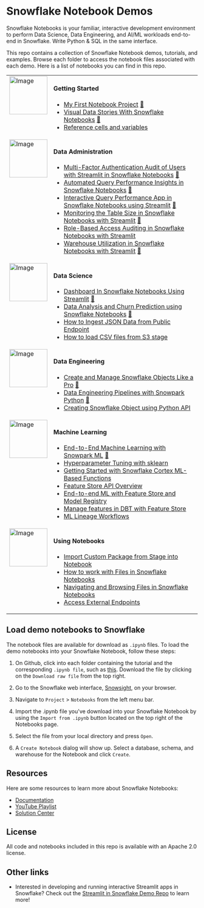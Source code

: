 # Snowflake Notebook Demos
Snowflake Notebooks is your familiar, interactive development environment to perform Data Science, Data Engineering, and AI/ML workloads end-to-end in Snowflake. Write Python & SQL in the same interface.

This repo contains a collection of Snowflake Notebook demos, tutorials, and examples. Browse each folder to access the notebook files associated with each demo. Here is a list of notebooks you can find in this repo.
<table>
  <tr>
    <td style="vertical-align: top;">
      <img src="https://docs.snowflake.com/_images/create-sf-notebooks-tile.png" alt="Image" style="width:100px">
    </td>
    <td style="vertical-align: center;">
      <h4>Getting Started</h4>
      <ul>
        <li><a href="https://github.com/Snowflake-Labs/snowflake-demo-notebooks/blob/main/My%20First%20Notebook%20Project/My%20First%20Notebook%20Project.ipynb">My First Notebook Project</a> <a href="https://www.youtube.com/watch?v=tpg35YgA9Gk">🎥</a></li>
        <li><a href="https://github.com/Snowflake-Labs/snowflake-demo-notebooks/blob/main/Visual%20Data%20Stories%20with%20Snowflake%20Notebooks/Visual%20Data%20Stories%20with%20Snowflake%20Notebooks.ipynb">Visual Data Stories With Snowflake Notebooks</a> <a href="https://www.youtube.com/watch?v=WJUNTudCsYM">🎥</a></li>
        <li><a href="https://github.com/Snowflake-Labs/snowflake-demo-notebooks/blob/main/Reference%20cells%20and%20variables/Reference%20cells%20and%20variables.ipynb">Reference cells and variables</a></li>
      </ul>
    </td>
  </tr>

  <tr>    
    <td style="vertical-align: top;">
      <img src="https://docs.snowflake.com/_images/data-science-notebooks-tile.png" alt="Image" style="width:100px">
    </td>
    <td style="vertical-align: top;">
      <h4>Data Administration</h4>
      <ul>
        <li><a href="https://github.com/Snowflake-Labs/snowflake-demo-notebooks/blob/main/MFA_Audit_of_Users/MFA_Audit_of_Users_with_Streamlit_in_Snowflake_Notebooks.ipynb">Multi-Factor Authentication Audit of Users with Streamlit in Snowflake Notebooks</a> <a href="https://youtu.be/WojbkHRCiHU">🎥</a></li>
        <li><a href="https://github.com/Snowflake-Labs/snowflake-demo-notebooks/blob/main/Query_Performance_Insights/Automated_Query_Performance_Insights_in_Snowflake_Notebooks.ipynb">Automated Query Performance Insights in Snowflake Notebooks</a> <a href="https://youtu.be/h_pb4qdTfzg">🎥</a></li>
        <li><a href="https://github.com/Snowflake-Labs/snowflake-demo-notebooks/blob/main/Query_Performance_Insights_using_Streamlit/Build_an_Interactive_Query_Performance_App_with_Streamlit.ipynb">Interactive Query Performance App in Snowflake Notebooks using Streamlit</a> <a href="https://youtu.be/vdW8xZYBOI0">🎥</a></li>
        <li><a href="https://github.com/Snowflake-Labs/snowflake-demo-notebooks/blob/main/Monitoring_Table_Size_with_Streamlit/Monitoring_Table_Size_with_Streamlit.ipynb">Monitoring the Table Size in Snowflake Notebooks with Streamlit</a> <a href="https://youtu.be/ANlzffewNGk">🎥</a></li>
        <li><a href="https://github.com/Snowflake-Labs/snowflake-demo-notebooks/blob/main/Role_Based_Access_Auditing_with_Streamlit/Role_Based_Access_Auditing_with_Streamlit.ipynb">Role-Based Access Auditing in Snowflake Notebooks with Streamlit</a> 
        <li><a href="https://github.com/Snowflake-Labs/snowflake-demo-notebooks/blob/main/Warehouse_Utilization_with_Streamlit/Warehouse_Utilization_with_Streamlit.ipynb">Warehouse Utilization in Snowflake Notebooks with Streamlit</a> <a href="https://youtu.be/fpVAe0BHc7Q">🎥</a></li>
      </ul>
    </td>
  </tr>

  <tr>
    <td style="vertical-align: top;">
      <img src="https://docs.snowflake.com/_images/data-science-notebooks-tile.png" alt="Image" style="width:100px">
    </td>
    <td style="vertical-align: top;">
      <h4>Data Science</h4>
      <ul>
        <li><a href="https://github.com/Snowflake-Labs/snowflake-demo-notebooks/blob/main/Dashboard_with_Streamlit/Build_a_Dashboard_with_Streamlit_in_Snowflake_Notebooks.ipynb">Dashboard In Snowflake Notebooks Using Streamlit</a> <a href="https://youtu.be/LrQwXQm28qE">🎥</a></li>
        <li><a href="https://github.com/Snowflake-Labs/snowflake-demo-notebooks/blob/main/Telco%20Churn%20Data%20Analysis/Telco%20Churn%20Data%20Analysis.ipynb">Data Analysis and Churn Prediction using Snowflake Notebooks</a> <a href="https://www.youtube.com/watch?v=eqb5RdmpW8c">🎥</a></li>
        <li><a href="https://github.com/Snowflake-Labs/snowflake-demo-notebooks/blob/main/Ingest%20Public%20JSON/Ingest%20Public%20JSON.ipynb">How to Ingest JSON Data from Public Endpoint</a></li>
        <li><a href="https://github.com/Snowflake-Labs/snowflake-demo-notebooks/blob/main/Load%20CSV%20from%20S3/Load%20CSV%20from%20S3.ipynb">How to load CSV files from S3 stage</a></li>
      </ul>
    </td>
  </tr>

  <tr>
    <td style="vertical-align: top;">
      <img src="https://docs.snowflake.com/_images/create-sf-notebooks-tile.png" alt="Image" style="width:100px">
    </td>
    <td style="vertical-align: top;">
      <h4>Data Engineering</h4>
      <ul>
        <li><a href="https://github.com/Snowflake-Labs/snowflake-demo-notebooks/blob/main/Create%20and%20Manage%20Snowflake%20Objects%20like%20a%20Pro/Create%20and%20Manage%20Snowflake%20Objects%20like%20a%20Pro.ipynb">Create and Manage Snowflake Objects Like a Pro</a> <a href="https://www.youtube.com/watch?v=Dj8aAoEOfrw">🎥</a></li>
        <li><a href="https://github.com/Snowflake-Labs/snowflake-demo-notebooks/blob/main/Data%20Engineering%20Pipelines%20with%20Snowpark%20Python/Data%20Engineering%20Pipelines%20with%20Snowpark%20Python.ipynb">Data Engineering Pipelines with Snowpark Python</a> <a href="https://www.youtube.com/watch?v=mpstEt0fU8U">🎥</a></li>
        <li><a href="https://github.com/Snowflake-Labs/snowflake-demo-notebooks/blob/main/Creating%20Snowflake%20Object%20using%20Python%20API/Creating%20Snowflake%20Object%20using%20Python%20API.ipynb">Creating Snowflake Object using Python API</a></li>
      </ul>
    </td>
  </tr>
  <tr>
    <td style="vertical-align: top;">
      <img src="https://docs.snowflake.com/_images/ml-notebooks-tile.png" alt="Image" style="width:100px">
    </td>
    <td style="vertical-align: top;">
      <h4>Machine Learning</h4>
      <ul>
        <li><a href="https://github.com/Snowflake-Labs/snowflake-demo-notebooks/tree/main/End-to-End%20Machine%20Learning%20with%20Snowpark%20ML">End-to-End Machine Learning with Snowpark ML</a> <a href="https://www.youtube.com/watch?v=LeSGBW0YoLg">🎥</a></li>
        <li><a href="https://github.com/Snowflake-Labs/snowflake-demo-notebooks/blob/main/Hyperparameter%20Tuning%20with%20sklearn/Hyperparameter%20Tuning%20with%20sklearn.ipynb">Hyperparameter Tuning with sklearn</a></li>
        <li><a href="https://github.com/Snowflake-Labs/snowflake-demo-notebooks/blob/main/Getting%20Started%20with%20Snowflake%20Cortex%20ML-Based%20Functions/Getting%20Started%20with%20Snowflake%20Cortex%20ML-Based%20Functions.ipynb">Getting Started with Snowflake Cortex ML-Based Functions</a></li>
        <li><a href="https://github.com/Snowflake-Labs/snowflake-demo-notebooks/blob/main/Feature%20Store%20API%20Overview/Feature%20Store%20API%20Overview.ipynb">Feature Store API Overview</a></li>
        <li><a href="https://github.com/Snowflake-Labs/snowflake-demo-notebooks/blob/main/End-to-end%20ML%20with%20Feature%20Store%20and%20Model%20Registry/End-to-end%20ML%20with%20Feature%20Store%20and%20Model%20Registry.ipynb">End-to-end ML with Feature Store and Model Registry</a></li>
        <li><a href="https://github.com/Snowflake-Labs/snowflake-demo-notebooks/blob/main/Manage%20features%20in%20DBT%20with%20Feature%20Store/Manage%20features%20in%20DBT%20with%20Feature%20Store.ipynb">Manage features in DBT with Feature Store</a></li>
        <li><a href="https://github.com/Snowflake-Labs/snowflake-demo-notebooks/blob/main/ML%20Lineage%20Workflows/ML%20Lineage%20Workflows.ipynb">ML Lineage Workflows</a></li>
      </ul>
    </td>
  </tr>
  <tr>
    <td style="vertical-align: top;">
      <img src="https://docs.snowflake.com/_images/develop-sf-notebooks-tile.png" alt="Image" style="width:100px">
    </td>
    <td style="vertical-align: top;">
      <h4>Using Notebooks</h4>
      <ul>
        <li><a href="https://github.com/Snowflake-Labs/snowflake-demo-notebooks/blob/main/Import%20Package%20from%20Stage/Import%20Package%20from%20Stage.ipynb">Import Custom Package from Stage into Notebook</a></li>
        <li><a href="https://github.com/Snowflake-Labs/snowflake-demo-notebooks/blob/main/Working%20with%20Files/Working%20with%20Files.ipynb">How to work with Files in Snowflake Notebooks</a></li>
        <li><a href="https://github.com/Snowflake-Labs/snowflake-demo-notebooks/blob/main/Navigating%20and%20Browsing%20Files/Navigating%20and%20Browsing%20Files.ipynb">Navigating and Browsing Files in Snowflake Notebooks</a></li>
        <li><a href="https://github.com/Snowflake-Labs/snowflake-demo-notebooks/blob/main/Access%20External%20Endpoints/Access%20External%20Endpoints.ipynb">Access External Endpoints</a></li>
      </ul>
    </td>
  </tr>
</table>


## Load demo notebooks to Snowflake

The notebook files are available for download as `.ipynb` files. To load the demo notebooks into your Snowflake Notebook, follow these steps: 

1. On Github, click into each folder containing the tutorial and the corresponding `.ipynb file`, such as [this](https://github.com/Snowflake-Labs/notebook-demo/blob/main/My%20First%20Notebook%20Project/My%20First%20Notebook%20Project.ipynb). Download the file by clicking on the `Download raw file` from the top right.

2. Go to the Snowflake web interface, [Snowsight](https://app.snowflake.com), on your browser.

3. Navigate to `Project` > `Notebooks` from the left menu bar. 

3. Import the .ipynb file you've download into your Snowflake Notebook by using the `Import from .ipynb` button located on the top right of the Notebooks page.

4. Select the file from your local directory and press `Open`.

5. A `Create Notebook` dialog will show up. Select a database, schema, and warehouse for the Notebook and click `Create`.

## Resources

Here are some resources to learn more about Snowflake Notebooks:

* [Documentation](https://docs.snowflake.com/LIMITEDACCESS/snowsight-notebooks/ui-snowsight-notebooks-about)
* [YouTube Playlist](https://www.youtube.com/playlist?list=PLavJpcg8cl1Efw8x_fBKmfA2AMwjUaeBI)
* [Solution Center](https://developers.snowflake.com/solutions/?_sft_technology=notebooks)

## License

All code and notebooks included in this repo is available with an Apache 2.0 license.

## Other links

* Interested in developing and running interactive Streamlit apps in Snowflake? Check out the [Streamlit in Snowflake Demo Repo](https://github.com/Snowflake-Labs/snowflake-demo-streamlit/) to learn more!
